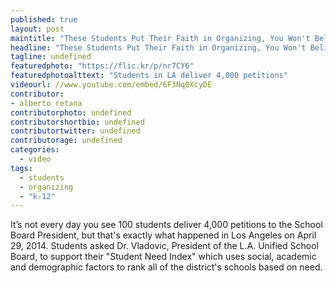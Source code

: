 ```yaml
---
published: true
layout: post
maintitle: "These Students Put Their Faith in Organizing, You Won't Believe What Happened Next - {Young}ist"
headline: "These Students Put Their Faith in Organizing, You Won't Believe What Happened Next"
tagline: undefined
featuredphoto: "https://flic.kr/p/nr7CY6"
featuredphotoalttext: "Students in LA deliver 4,000 petitions"
videourl: //www.youtube.com/embed/6F3Nq0XcyDE
contributor: 
- alberto retana
contributorphoto: undefined
contributorshortbio: undefined
contributortwitter: undefined
contributorage: undefined
categories: 
  - video
tags: 
  - students
  - organizing
  - "k-12"
---
```


It’s not every day you see 100 students deliver 4,000 petitions to the School Board President, but that's exactly what happened in Los Angeles on April 29, 2014. Students asked Dr. Vladovic, President of the L.A. Unified School Board, to support their "Student Need Index" which uses social, academic and demographic factors to rank all of the district's schools based on need.
